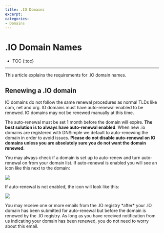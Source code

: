 ```yaml
---
title: .IO Domains
excerpt: 
categories:
- Domains
---
```


# .IO Domain Names

* TOC
{:toc}

---

This article explains the requirements for .IO domain names.

## Renewing a .IO domain

IO domains do not follow the same renewal procedures as normal TLDs like com, net and org. IO domains must have auto-renewal enabled to be renewed. IO domains may not be renewed manually at this time.

The auto-renewal must be set 1 month before the domain will expire. **The best solution is to always have auto-renewal enabled**. When new .io domains are registered with DNSimple we default to auto-renewing the domain in order to avoid issues. **Please do not disable auto-renewal on IO domains unless you are absolutely sure you do not want the domain renewed**.

You may always check if a domain is set up to auto-renew and turn auto-renewal on from your domain list. If auto-renewal is enabled you will see an icon like this next to the domain: 

![](http://f.cl.ly/items/2B0R1q1f3k3O3M2G163w/Domains_-_DNSimple.png)

If auto-renewal is not enabled, the icon will look like this:

![](http://f.cl.ly/items/1h2J0U322V0M0k1m2J2x/Domains_-_DNSimple-2.png)

<info>
You may receive one or more emails from the .IO registry *after* your .IO domain has been submitted for auto-renewal but before the domain is renewed by the .IO registry. As long as you have received notification from us indicating your domain has been renewed, you do not need to worry about this email.
</info>

